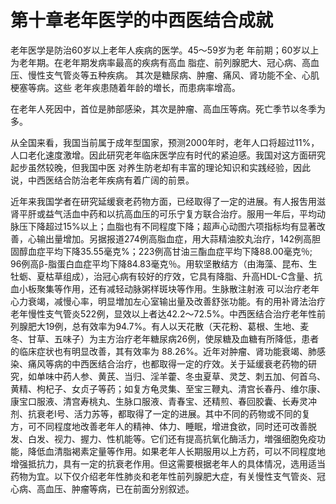 #   第十章老年医学的中西医结合成就  

老年医学是防治60岁以上老年人疾病的医学。45〜59岁为老 年前期；60岁以上为老年期。在老年期发病率最高的疾病有高血 脂症、前列腺肥大、冠心病、高血压、慢性支气管炎等五种疾病。 其次是糖尿病、肿瘤、痛风、肾功能不全、心肌梗塞等病。这些  老年疾患随着年龄的増长，而患病率增高。

  在老年人死因中，首位是肺部感染，其次是肿瘤、高血压等病。死亡季节以冬季为多。

  从全国来看，我国当前属于成年型国家，预测2000年时，老年人口将超过11%，人口老化速度激增。因此研究老年临床医学应有时代的紧迫感。我国对这方面研究起步虽然较晚，但我国中医 对养生防老却有丰富的理论知识和实践经验，因此说，中西医结合防治老年疾病有着广阔的前景。

  近年来我国学者在研究延缓衰老药物方面，已经取得了一定的进展。有人报吿用滋肾平肝或益气活血中药和以抗高血压的可乐宁复方联合治疗。服用一年后，平均动脉压下降超过15%以上；血脂也有不同程度下降；超声心动图六项指标均有显著改善，心输出量增加。另据报道274例高脂血症，用大蒜精油胶丸治疗，142例高胆固醇血症平均下降35.55毫克%；223例高甘油三酯血症平均下降88.00毫克％; 96例高β-脂蛋白血症平均下降84.83毫克％。用软坚散结方（由海藻、昆布、生牡蛎、夏枯草组成），治冠心病有较好的疗效，它具有降脂、升高HDL-C含量、抗血小板聚集等作用，还有减轻动脉粥样斑块等作用。生脉散注射液 可以治疗老年心力衰竭，减慢心率，明显増加左心室输出量及改善舒张功能。有的用补肾法治疗老年慢性支气管炎522例，显效以上者达42.2〜72.5%。中西医结合治疗老年性前列腺肥大19例，总有效率为94.7%。有人以天花散（天花粉、葛根、生地、麦冬、甘草、五味子）为主方治疗老年糖尿病26例，使尿糖及血糖有所降低，患者的临床症状也有明显改善，其有效率为 88.26%。近年对肿瘤、肾功能衰竭、肺感染、痛风等病的中西医结合治疗，也都取得一定的疗效。关于延缓衰老药物的研究，如单味中药人参、黄芪、当归、淫羊藿、冬虫夏草、灵芝、刺五加、何首乌、黄精、枸杞子、女贞子等药；如复方龟灵集、至宝三鞭丸、清宫长春丹、维尔康、康宝口服液、清宫寿桃丸、生脉口服液、青春宝、还精煎、春回胶囊、长寿灵冲剂、抗衰老I号、活力苏等，都取得了一定的进展。其中不同的药物或不同的复方，可不同程度地改善老年人的精神、体力、睡眠，增进食欲，同时还可改善脱发、白发、视力、握力、性机能等。它们还有提高抗氧化酶活力，増强细胞免疫功能，降低血清脂褐素定量等作用。如果老年人长期服用以上方药，可以不同程度地增强抵抗力，具有一定的抗衰老作用。但这需要根据老年人的具体情况，选用适当药物为宜。以下仅介绍老年性肺炎和老年性前列腺肥大症，有关慢性支气管炎、冠心病、高血压、肿瘤等病，已在前面分别叙述。
